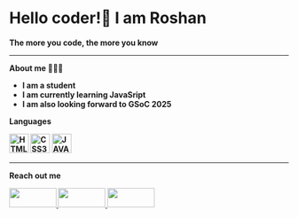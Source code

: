 # Hello coder!👋  I am Roshan
<b> The more you code, the more you know <br>
<hr>

About me 🧑🏽‍🎓
* I am a student
* I am currently learning JavaSript 
* I am also looking forward to GSoC 2025 

Languages

<a  target="_blank">
<img src="https://upload.wikimedia.org/wikipedia/commons/6/61/HTML5_logo_and_wordmark.svg" alt="HTML%" height="35" width="35">
</a>

<a  target="_blank">
<img src="https://upload.wikimedia.org/wikipedia/commons/d/d5/CSS3_logo_and_wordmark.svg" alt="CSS3" height="35" width="35">
</a>

<a  target="_blank">
<img src="https://upload.wikimedia.org/wikipedia/commons/9/99/Unofficial_JavaScript_logo_2.svg" alt="JAVASCRIPT" height="35" width="35">
</a>

<hr>

Reach out me 

<a href="https://www.linkedin.com/in/roshan-mallick-2b816a2b8/" target="_blank">
  <img src="https://upload.wikimedia.org/wikipedia/commons/0/01/LinkedIn_Logo.svg" height="35" width="85">
</a>

<a   href="mailto:roshanmallick110@gmail.com" target="_blank">
  <img src="https://upload.wikimedia.org/wikipedia/commons/7/7e/Gmail_icon_%282020%29.svg" height="35" width="85">
</a>

<a   href="mailto:roshanmallick2005@proton.me" target="_blank">
  <img src="https://upload.wikimedia.org/wikipedia/commons/f/fc/ProtonMail_logo.svg" height="35" width="85">
</a>